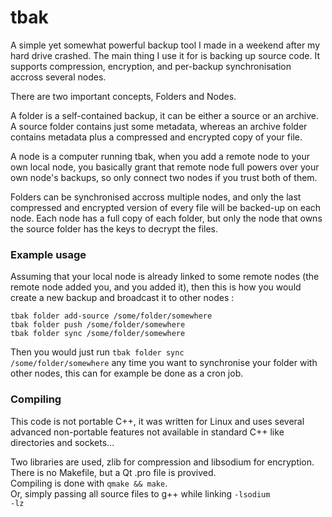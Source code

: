 # tbak
A simple yet somewhat powerful backup tool I made in a weekend after my hard drive crashed.
The main thing I use it for is backing up source code. It supports compression, encryption, and per-backup synchronisation accross several nodes.

There are two important concepts, Folders and Nodes. 

A folder is a self-contained backup, it can be either a source or an archive.
A source folder contains just some metadata, whereas an archive folder contains metadata plus a compressed and encrypted copy of your file.

A node is a computer running tbak, when you add a remote node to your own local node, you basically grant that remote node full powers over your own node's backups, so only connect two nodes if you trust both of them.

Folders can be synchronised accross multiple nodes, and only the last compressed and encrypted version of every file will be backed-up on each node.
Each node has a full copy of each folder, but only the node that owns the source folder has the keys to decrypt the files.

### Example usage

Assuming that your local node is already linked to some remote nodes (the remote node added you, and you added it),
then this is how you would create a new backup and broadcast it to other nodes :

```
tbak folder add-source /some/folder/somewhere
tbak folder push /some/folder/somewhere
tbak folder sync /some/folder/somewhere
```

Then you would just run <code>tbak folder sync /some/folder/somewhere</code> any time you want to synchronise your folder with other nodes, this can for example be done as a cron job.

### Compiling

This code is not portable C++, it was written for Linux and uses several advanced non-portable features not available in standard C++ like directories and sockets...

Two libraries are used, zlib for compression and libsodium for encryption.
There is no Makefile, but a Qt .pro file is provived.<br/>
Compiling is done with <code>qmake && make</code>.<br/>
Or, simply passing all source files to g++ while linking <code>-lsodium -lz</code>
